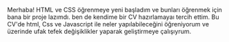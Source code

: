 Merhaba!
HTML ve CSS öğrenmeye yeni başladım ve bunları öğrenmek için bana bir proje lazımdı. 
ben de kendime bir CV hazırlamayaı tercih ettim. 
Bu CV'de html, Css ve Javascript ile neler yapılabileceğini öğreniyorum ve üzerinde ufak tefek değişiklikler yaparak geliştirmeye çalışıyrum.
